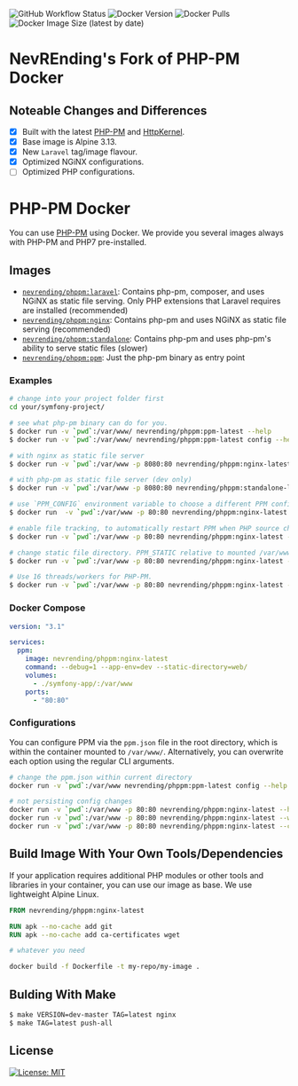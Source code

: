![GitHub Workflow Status](https://img.shields.io/github/workflow/status/nevrending/php-pm-docker/Publish%20Docker%20image?style=flat-square)
![Docker Version](https://img.shields.io/docker/v/nevrending/phppm?style=flat-square&sort=semver)
![Docker Pulls](https://img.shields.io/docker/pulls/nevrending/phppm?style=flat-square)
![Docker Image Size (latest by date)](https://img.shields.io/docker/image-size/nevrending/phppm?style=flat-square&sort=date)

# NevREnding's Fork of PHP-PM Docker

## Noteable Changes and Differences

- [x] Built with the latest [PHP-PM](https://github.com/php-pm/php-pm) and [HttpKernel](https://github.com/php-pm/php-pm-httpkernel).
- [x] Base image is Alpine 3.13.
- [x] New `Laravel` tag/image flavour.
- [x] Optimized NGiNX configurations.
- [ ] Optimized PHP configurations.

# PHP-PM Docker

You can use [PHP-PM](https://github.com/php-pm/php-pm) using Docker. We provide you several images always with PHP-PM and PHP7 pre-installed.

## Images

- [`nevrending/phppm:laravel`](https://hub.docker.com/layers/nevrending/phppm/laravel-latest): Contains php-pm, composer, and uses NGiNX as static file serving. Only PHP extensions that Laravel requires are installed (recommended)
- [`nevrending/phppm:nginx`](https://hub.docker.com/layers/nevrending/phppm/nginx-latest): Contains php-pm and uses NGiNX as static file serving (recommended)
- [`nevrending/phppm:standalone`](https://hub.docker.com/r/nevrending/phppm:standalone-latest): Contains php-pm and uses php-pm's ability to serve static files (slower)
- [`nevrending/phppm:ppm`](https://hub.docker.com/r/nevrending/phppm:ppm-latest): Just the php-pm binary as entry point

### Examples

```sh
# change into your project folder first
cd your/symfony-project/

# see what php-pm binary can do for you.
$ docker run -v `pwd`:/var/www/ nevrending/phppm:ppm-latest --help
$ docker run -v `pwd`:/var/www/ nevrending/phppm:ppm-latest config --help

# with nginx as static file server
$ docker run -v `pwd`:/var/www -p 8080:80 nevrending/phppm:nginx-latest

# with php-pm as static file server (dev only)
$ docker run -v `pwd`:/var/www -p 8080:80 nevrending/phppm:standalone-latest

# use `PPM_CONFIG` environment variable to choose a different PPM config file.
$ docker run  -v `pwd`:/var/www -p 80:80 nevrending/phppm:nginx-latest -c ppm-prod.json

# enable file tracking, to automatically restart PPM when PHP source changed
$ docker run -v `pwd`:/var/www -p 80:80 nevrending/phppm:nginx-latest --debug=1 --app-env=dev

# change static file directory. PPM_STATIC relative to mounted /var/www/.
$ docker run -v `pwd`:/var/www -p 80:80 nevrending/phppm:nginx-latest --static-directory=web/

# Use 16 threads/workers for PHP-PM.
$ docker run -v `pwd`:/var/www -p 80:80 nevrending/phppm:nginx-latest --workers=16
```

###  Docker Compose

```yaml
version: "3.1"

services:
  ppm:
    image: nevrending/phppm:nginx-latest
    command: --debug=1 --app-env=dev --static-directory=web/
    volumes:
      - ./symfony-app/:/var/www
    ports:
      - "80:80"
```

### Configurations

You can configure PPM via the `ppm.json` file in the root directory, which is within the container mounted to
`/var/www/`. Alternatively, you can overwrite each option using the regular CLI arguments.

```sh
# change the ppm.json within current directory
docker run -v `pwd`:/var/www nevrending/phppm:ppm-latest config --help

# not persisting config changes
docker run -v `pwd`:/var/www -p 80:80 nevrending/phppm:nginx-latest --help
docker run -v `pwd`:/var/www -p 80:80 nevrending/phppm:nginx-latest --workers=1 --debug 1
docker run -v `pwd`:/var/www -p 80:80 nevrending/phppm:nginx-latest --c prod-ppm.json
```

## Build Image With Your Own Tools/Dependencies

If your application requires additional PHP modules or other tools and libraries in your container, you
can use our image as base. We use lightweight Alpine Linux.

```Dockerfile
FROM nevrending/phppm:nginx-latest

RUN apk --no-cache add git
RUN apk --no-cache add ca-certificates wget

# whatever you need
```

```sh
docker build -f Dockerfile -t my-repo/my-image .
```

## Bulding With Make

```sh
$ make VERSION=dev-master TAG=latest nginx
$ make TAG=latest push-all
```

## License

[![License: MIT](https://img.shields.io/badge/License-MIT-yellow?style=flat-square)](https://github.com/nevrending/php-pm-docker/blob/master/LICENSE)
